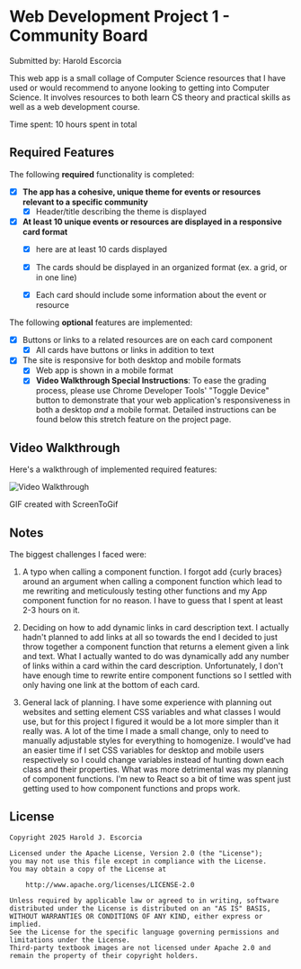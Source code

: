 # Web Development Project 1 - Community Board

Submitted by: Harold Escorcia

This web app is a small collage of Computer Science resources that I have used or would recommend to anyone looking to getting into Computer Science. It involves resources to both learn CS theory and practical skills as well as a web development course. 

Time spent: 10 hours spent in total

## Required Features

The following **required** functionality is completed:

- [X] **The app has a cohesive, unique theme for events or resources relevant to a specific community**
  - [X] Header/title describing the theme is displayed
- [X] **At least 10 unique events or resources are displayed in a responsive card format**
  - [X] here are at least 10 cards displayed 
  - [X] The cards should be displayed in an organized format (ex. a grid, or in one line)
  - [X] Each card should include some information about the event or resource


The following **optional** features are implemented:

- [X] Buttons or links to a related resources are on each card component
  - [X] All cards have buttons or links in addition to text
- [X] The site is responsive for both desktop and mobile formats
  - [X] Web app is shown in a mobile format
  - [X] **Video Walkthrough Special Instructions**: To ease the grading process, please use Chrome Developer Tools' "Toggle Device" button to demonstrate that your web application's responsiveness in both a desktop *and* a mobile format. Detailed instructions can be found below this stretch feature on the project page. 

## Video Walkthrough

Here's a walkthrough of implemented required features:

![Video Walkthrough](./src/assets/CSCommunityBoard.gif)

GIF created with ScreenToGif  

## Notes

The biggest challenges I faced were:

1. A typo when calling a component function. I forgot add {curly braces} around an argument when calling a component function which lead to me rewriting and meticulously testing other functions and my App component function for no reason. I have to guess that I spent at least 2-3 hours on it. 

2. Deciding on how to add dynamic links in card description text. I actually hadn't planned to add links at all so towards the end I decided to just throw together a component function that returns a <a> element given a link and text. What I actually wanted to do was dynamically add any number of links within a card within the card description. Unfortunately, I don't have enough time to rewrite entire component functions so I settled with only having one link at the bottom of each card.

3. General lack of planning. I have some experience with planning out websites and setting element CSS variables and what classes I would use, but for this project I figured it would be a lot more simpler than it really was. A lot of the time I made a small change, only to need to manually adjustable styles for everything to homogenize. I would've had an easier time if I set CSS variables for desktop and mobile users respectively so I could change variables instead of hunting down each class and their properties. What was more detrimental was my planning of component functions. I'm new to React so a bit of time was spent just getting used to how component functions and props work.

## License

    Copyright 2025 Harold J. Escorcia

    Licensed under the Apache License, Version 2.0 (the "License");
    you may not use this file except in compliance with the License.
    You may obtain a copy of the License at

        http://www.apache.org/licenses/LICENSE-2.0

    Unless required by applicable law or agreed to in writing, software
    distributed under the License is distributed on an "AS IS" BASIS,
    WITHOUT WARRANTIES OR CONDITIONS OF ANY KIND, either express or implied.
    See the License for the specific language governing permissions and
    limitations under the License.
    Third-party textbook images are not licensed under Apache 2.0 and remain the property of their copyright holders. 
